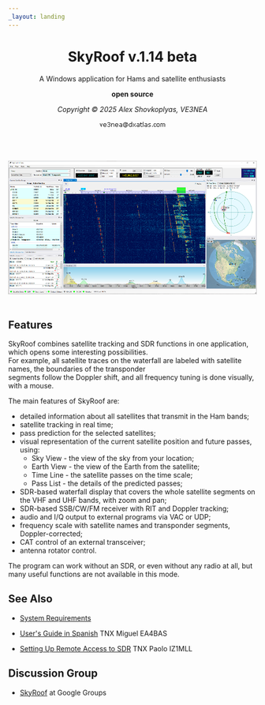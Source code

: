 ```yaml
---
_layout: landing
---
```


<center>

# SkyRoof v.1.14 beta

A Windows application for Hams and satellite enthusiasts

**open source**

_Copyright &copy; 2025 Alex Shovkoplyas, VE3NEA_

![email](images/email_me.png)

<br><br><br>
[
![Main Window](images/main_window_TH.png)
](images/main_window.png)
<br><br>
</center>

## Features

SkyRoof combines satellite tracking and SDR functions in one application, which opens some interesting possibilities.
<br>
For example, all satellite traces on the waterfall are labeled with satellite names, the boundaries of the transponder
<br>
segments follow the Doppler shift, and all frequency tuning is done visually, with a mouse.

The main features of SkyRoof are:

- detailed information about all satellites that transmit in the Ham bands;
- satellite tracking in real time;
- pass prediction for the selected satellites;
- visual representation of the current satellite position and future passes, using:
  - Sky View - the view of the sky from your location;
  - Earth View - the view of the Earth from the satellite;
  - Time Line - the satellite passes on the time scale;
  - Pass List - the details of the predicted passes;
- SDR-based waterfall display that covers the whole satellite segments on the VHF and UHF bands, with zoom and pan;
- SDR-based SSB/CW/FM receiver with RIT and Doppler tracking;
- audio and I/Q output to external programs via VAC or UDP;
- frequency scale with satellite names and transponder segments, Doppler-corrected;
- CAT control of an external transceiver;
- antenna rotator control.

The program can work without an SDR, or even without any radio at all, but many useful functions are not available in this mode.

## See Also

- [System Requirements](users_guide/system_requirements.md)

- [User's Guide in Spanish](https://www.qsl.net/e/ea4bas//Manual/SkyRoof%20Manual_%20sp.pdf) TNX Miguel EA4BAS

- [Setting Up Remote Access to SDR](https://groups.google.com/g/skyroof/c/ru5Pc9mim0w) TNX Paolo IZ1MLL

## Discussion Group

- [SkyRoof](https://groups.google.com/g/skyroof) at Google Groups

